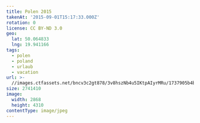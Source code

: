 ```yaml
---
title: Polen 2015
takenAt: '2015-09-01T15:17:33.000Z'
rotation: 0
license: CC BY-ND 3.0
geo:
  lat: 50.064833
  lng: 19.941166
tags:
  - polen
  - poland
  - urlaub
  - vacation
url: >-
  //images.ctfassets.net/bncv3c2gt878/3v8hszNb4u5IKtpAIyrMRu/1737905b4b3427468ef34e5544b3c58f/polen-2015_25328746953_o
size: 2741410
image:
  width: 2868
  height: 4310
contentType: image/jpeg
---
```


